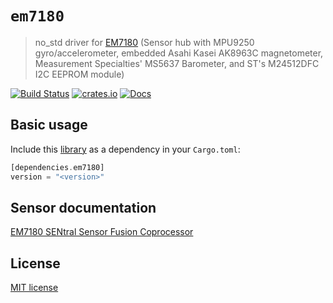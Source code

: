 # `em7180`

> no_std driver for [EM7180](https://github.com/kriswiner/EM7180_SENtral_sensor_hub/wiki) (Sensor hub with MPU9250 gyro/accelerometer, embedded Asahi Kasei AK8963C magnetometer, Measurement Specialties' MS5637 Barometer, and ST's M24512DFC I2C EEPROM module)

[![Build Status](https://github.com/lucazulian/em7180/workflows/em7180-ci/badge.svg)](https://github.com/lucazulian/em7180/actions?query=workflow%3Aem7180-ci)
[![crates.io](https://img.shields.io/crates/v/em7180.svg)](https://crates.io/crates/em7180)
[![Docs](https://docs.rs/em7180/badge.svg)](https://docs.rs/em7180)

## Basic usage

Include this [library](https://crates.io/crates/em7180) as a dependency in your `Cargo.toml`:

```rust
[dependencies.em7180]
version = "<version>"
```

## Sensor documentation

[EM7180 SENtral Sensor Fusion Coprocessor](https://www.emmicroelectronic.com/sites/default/files/products/datasheets/7180sfp-ds.pdf)

## License

[MIT license](http://opensource.org/licenses/MIT)
